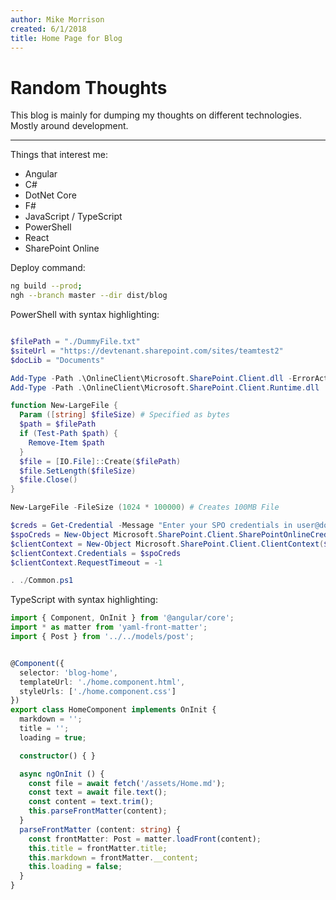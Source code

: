```yaml
---
author: Mike Morrison
created: 6/1/2018
title: Home Page for Blog
---
```


# Random Thoughts #

This blog is mainly for dumping my thoughts on different technologies.  Mostly around development.

---

Things that interest me:

* Angular
* C#
* DotNet Core
* F#
* JavaScript / TypeScript
* PowerShell
* React
* SharePoint Online

Deploy command:

```bash
ng build --prod;
ngh --branch master --dir dist/blog
```

PowerShell with syntax highlighting:

```powershell

$filePath = "./DummyFile.txt"
$siteUrl = "https://devtenant.sharepoint.com/sites/teamtest2"
$docLib = "Documents"

Add-Type -Path .\OnlineClient\Microsoft.SharePoint.Client.dll -ErrorAction Stop
Add-Type -Path .\OnlineClient\Microsoft.SharePoint.Client.Runtime.dll  -ErrorAction Stop

function New-LargeFile {
  Param ([string] $fileSize) # Specified as bytes
  $path = $filePath
  if (Test-Path $path) {
    Remove-Item $path
  }
  $file = [IO.File]::Create($filePath)
  $file.SetLength($fileSize)
  $file.Close()
}

New-LargeFile -FileSize (1024 * 100000) # Creates 100MB File

$creds = Get-Credential -Message "Enter your SPO credentials in user@domain.com format."
$spoCreds = New-Object Microsoft.SharePoint.Client.SharePointOnlineCredentials($creds.UserName, $creds.Password)
$clientContext = New-Object Microsoft.SharePoint.Client.ClientContext($siteUrl)
$clientContext.Credentials = $spoCreds
$clientContext.RequestTimeout = -1

. ./Common.ps1

```

TypeScript with syntax highlighting:

```typescript
import { Component, OnInit } from '@angular/core';
import * as matter from 'yaml-front-matter';
import { Post } from '../../models/post';


@Component({
  selector: 'blog-home',
  templateUrl: './home.component.html',
  styleUrls: ['./home.component.css']
})
export class HomeComponent implements OnInit {
  markdown = '';
  title = '';
  loading = true;

  constructor() { }

  async ngOnInit () {
    const file = await fetch('/assets/Home.md');
    const text = await file.text();
    const content = text.trim();
    this.parseFrontMatter(content);
  }
  parseFrontMatter (content: string) {
    const frontMatter: Post = matter.loadFront(content);
    this.title = frontMatter.title;
    this.markdown = frontMatter.__content;
    this.loading = false;
  }
}

```
